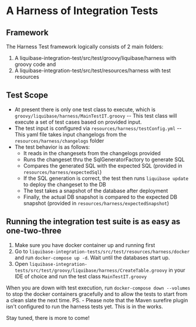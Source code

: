 # A Harness of Integration Tests
## Framework
The Harness Test framework logically consists of 2 main folders:
1) A liquibase-integration-test/src/test/groovy/liquibase/harness with groovy code and
2) A liquibase-integration-test/src/test/resources/harness with test resources

## Test Scope
* At present there is only one test class to execute, which is `groovy/liquibase/harness/MainTestIT.groovy` -- This test class
will execute a set of test cases based on provided input. 
* The test input is configured via `resources/harness/testConfig.yml` -- This yaml file takes 
input changelogs from the `resources/harness/changelogs` folder 
* The test behavior is as follows:
  * It reads in the changesets from the changelogs provided 
  * Runs the changeset thru the SqlGeneratorFactory to generate SQL
  * Compares the generated SQL with the expected SQL (provided in `resources/harness/expectedSql`)
  * If the SQL generation is correct, the test then runs `liquibase update` to deploy the
  changeset to the DB
  * The test takes a snapshot of the database after deployment
  * Finally, the actual DB snapshot is compared to the expected DB snapshot (provided in `resources/harness/expectedSnapshot`)


## Running the integration test suite is as easy as one-two-three
1) Make sure you have docker container up and running first
2) Go to  `liquibase-integration-tests/src/test/resources/harness/docker` and run `docker-compose up -d`. 
Wait until the databases start up.
3) Open `liquibase-integration-tests/src/test/groovy/liquibase/harness/CreateTable.groovy` in your IDE of choice 
and run the test class `MainTestIT.groovy`

When you are down with test execution, run `docker-compose down --volumes` to stop the docker containers 
gracefully and to allow the tests to start from a clean slate the next time.
PS. - Please note that the Maven surefire plugin isn't configured to run the harness tests yet. This is in the works.

Stay tuned, there is more to come!